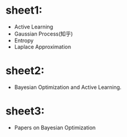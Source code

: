 # sheet1:
- Active Learning
- Gaussian Process(知乎)
- Entropy
- Laplace Approximation

# sheet2:
- Bayesian Optimization and Active Learning.

# sheet3:
- Papers on Bayesian Optimization

